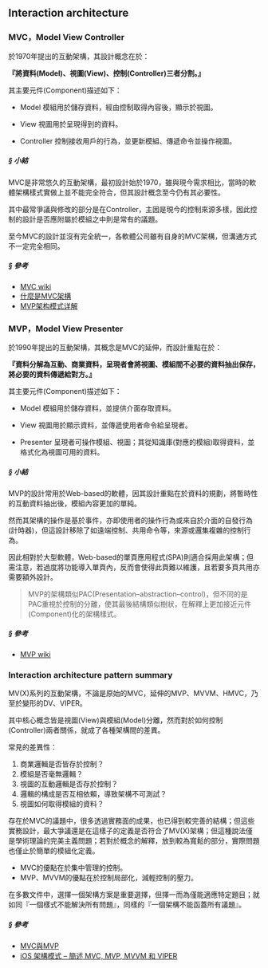 ## Interaction architecture

### MVC，Model View Controller

於1970年提出的互動架構，其設計概念在於：

**『將資料(Model)、視圖(View)、控制(Controller)三者分割。』**

其主要元件(Component)描述如下：

+ Model
模組用於儲存資料，經由控制取得內容後，顯示於視圖。

+ View
視圖用於呈現得到的資料。

+ Controller
控制接收用戶的行為，並更新模組、傳遞命令並操作視圖。

##### § 小結

MVC是非常悠久的互動架構，最初設計始於1970，雖與現今需求相比，當時的軟體架構樣式實做上並不能完全符合，但其設計概念至今仍有其必要性。

其中最常爭議與修改的部分是在Controller，主因是現今的控制來源多樣，因此控制的設計是否應附屬於模組之中則是常有的議題。

至今MVC的設計並沒有完全統一，各軟體公司雖有自身的MVC架構，但溝通方式不一定完全相同。

##### § 參考

+ [MVC wiki](https://en.wikipedia.org/wiki/Model%E2%80%93view%E2%80%93controller)
+ [什麼是MVC架構](http://phoebelin0606.pixnet.net/blog/post/374094436)
+ [MVP架构模式详解](http://www.jianshu.com/p/4b754ea48a40)

### MVP，Model View Presenter

於1990年提出的互動架構，其概念是MVC的延伸，而設計重點在於：

**『資料分解為互動、商業資料，呈現者會將視圖、模組間不必要的資料抽出保存，將必要的資料傳遞給對方。』**

其主要元件(Component)描述如下：

+ Model
模組用於儲存資料，並提供介面存取資料。

+ View
視圖用於顯示資料，並傳遞使用者命令給呈現者。

+ Presenter
呈現者可操作模組、視圖；其從知識庫(對應的模組)取得資料，並格式化為視圖可用的資料。

##### § 小結

MVP的設計常用於Web-based的軟體，因其設計重點在於資料的規劃，將暫時性的互動資料抽出後，模組內容更加的單純。

然而其架構的操作是基於事件，亦即使用者的操作行為或來自於介面的自發行為(計時器)，但這設計移除了如遠端控制、共用命令等，來源或邏集複雜的控制行為。

因此相對於大型軟體，Web-based的單頁應用程式(SPA)則適合採用此架構；但需注意，若過度將功能導入單頁內，反而會使得此頁難以維護，且若要多頁共用亦需要額外設計。
> MVP的架構類似PAC(Presentation–abstraction–control)，但不同的是PAC重視於控制的分離，使其最後結構類似樹狀，在解釋上更加接近元件(Component)化的架構樣式。

##### § 參考

+ [MVP wiki](https://en.wikipedia.org/wiki/Model%E2%80%93view%E2%80%93presenter)

### Interaction architecture pattern summary

MV(X)系列的互動架構，不論是原始的MVC，延伸的MVP、MVVM、HMVC，乃至於變形的DV、VIPER。

其中核心概念皆是視圖(View)與模組(Model)分離，然而對於如何控制(Controller)兩者關係，就成了各種架構間的差異。

常見的差異性：

1. 商業邏輯是否皆存於控制？
2. 模組是否毫無邏輯？
3. 視圖的互動邏輯是否存於控制？
4. 邏輯的構成是否互相依賴，導致架構不可測試？
5. 視圖如何取得模組的資料？

存在於MVC的議題中，很多透過實務面的成果，也已得到較完善的結構；但這些實務設計，最大爭議還是在這樣子的定義是否符合了MV(X)架構；但這種說法僅是學術理論的完美主義問題；若對於概念的解釋，放到較為寬鬆的部分，實際問題也僅止於簡單的模組化定義。

+ MVC的優點在於集中管理的控制。
+ MVP、MVVM的優點在於控制局部化，減輕控制的壓力。

在多數文件中，選擇一個架構方案是重要選擇，但擇一而為僅能適應特定題目；就如同『一個樣式不能解決所有問題』，同樣的『一個架構不能函蓋所有議題』。

##### § 參考

+ [MVC與MVP](https://cg2010studio.com/2016/06/02/mvc%E8%88%87mvp/)
+ [iOS 架構模式 – 簡述 MVC, MVP, MVVM 和 VIPER](http://inder.com.tw/ios-architecture-patterns-mvc-mvp-mvvm-viper/)
